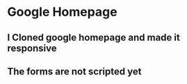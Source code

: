 # Google Homepage
## I Cloned google homepage and made it responsive
## The forms are not scripted yet